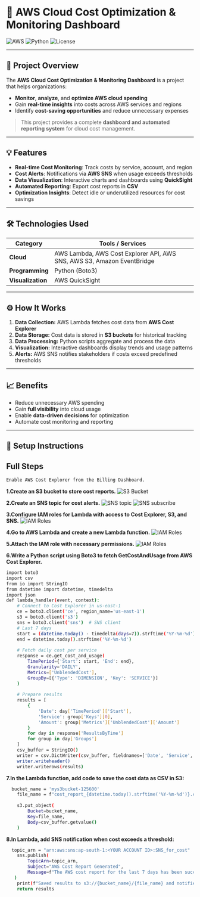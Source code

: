 # 🚀 AWS Cloud Cost Optimization & Monitoring Dashboard

![AWS](https://img.shields.io/badge/AWS-Cloud-orange) 
![Python](https://img.shields.io/badge/Python-3.11-blue) 
![License](https://img.shields.io/badge/License-MIT-green)

---

## 🌟 Project Overview
The **AWS Cloud Cost Optimization & Monitoring Dashboard** is a project that helps organizations:

- **Monitor**, **analyze**, and **optimize AWS cloud spending**  
- Gain **real-time insights** into costs across AWS services and regions  
- Identify **cost-saving opportunities** and reduce unnecessary expenses  

> This project provides a complete **dashboard and automated reporting system** for cloud cost management.

---

## 💡 Features
- **Real-time Cost Monitoring**: Track costs by service, account, and region  
- **Cost Alerts**: Notifications via **AWS SNS** when usage exceeds thresholds  
- **Data Visualization**: Interactive charts and dashboards using **QuickSight**  
- **Automated Reporting**: Export cost reports in **CSV**  
- **Optimization Insights**: Detect idle or underutilized resources for cost savings  

---

## 🛠 Technologies Used

| Category | Tools / Services |
|----------|-----------------|
| **Cloud** | AWS Lambda, AWS Cost Explorer API, AWS SNS, AWS S3, Amazon EventBridge|
| **Programming** | Python (Boto3) |
| **Visualization** | AWS QuickSight |

---

## ⚙ How It Works
1. **Data Collection:** AWS Lambda fetches cost data from **AWS Cost Explorer**  
2. **Data Storage:** Cost data is stored in **S3 buckets** for historical tracking  
3. **Data Processing:** Python scripts aggregate and process the data  
4. **Visualization:** Interactive dashboards display trends and usage patterns  
5. **Alerts:** AWS SNS notifies stakeholders if costs exceed predefined thresholds  

---

## 📈 Benefits
- Reduce unnecessary AWS spending  
- Gain **full visibility** into cloud usage  
- Enable **data-driven decisions** for optimization  
- Automate cost monitoring and reporting  

---

## 📝 Setup Instructions

 ## Full Steps ##
```bash
Enable AWS Cost Explorer from the Billing Dashboard.
```
**1.Create an S3 bucket to store cost reports.**
![S3 Bucket ](images/Capture.PNG)

**2.Create an SNS topic for cost alerts.**
![SNS topic ](images/snstopic.PNG)
![SNS subscribe ](images/subscribeconfirm.PNG)

**3.Configure IAM roles for Lambda with access to Cost Explorer, S3, and SNS.**
![IAM Roles ](images/s3bucket.png)

**4.Go to AWS Lambda and create a new Lambda function.**
![IAM Roles ](images/s3bucket.png)

**5.Attach the IAM role with necessary permissions.**
![IAM Roles ](images/s3bucket.png)

**6.Write a Python script using Boto3 to fetch GetCostAndUsage from AWS Cost Explorer.**
```bash
import boto3
import csv
from io import StringIO
from datetime import datetime, timedelta
import json
def lambda_handler(event, context):
    # Connect to Cost Explorer in us-east-1
    ce = boto3.client('ce', region_name='us-east-1')
    s3 = boto3.client('s3')
    sns = boto3.client('sns')  # SNS client
    # Last 7 days
    start = (datetime.today() - timedelta(days=7)).strftime('%Y-%m-%d')
    end = datetime.today().strftime('%Y-%m-%d')
    
    # Fetch daily cost per service
    response = ce.get_cost_and_usage(
        TimePeriod={'Start': start, 'End': end},
        Granularity='DAILY',
        Metrics=['UnblendedCost'],
        GroupBy=[{'Type': 'DIMENSION', 'Key': 'SERVICE'}]
    )
    
    # Prepare results
    results = [
        {
            'Date': day['TimePeriod']['Start'],
            'Service': group['Keys'][0],
            'Amount': group['Metrics']['UnblendedCost']['Amount']
        }
        for day in response['ResultsByTime']
        for group in day['Groups']
    ]
    csv_buffer = StringIO()
    writer = csv.DictWriter(csv_buffer, fieldnames=['Date', 'Service', 'Amount'])
    writer.writeheader()
    writer.writerows(results)    
```

**7.In the Lambda function, add code to save the cost data as CSV in S3:**
```bash
  bucket_name = 'mys3bucket-125600'
    file_name = f"cost_report_{datetime.today().strftime('%Y-%m-%d')}.csv"
     
    s3.put_object(
        Bucket=bucket_name,
        Key=file_name,
        Body=csv_buffer.getvalue()
    )
```
**8.In Lambda, add SNS notification when cost exceeds a threshold:**
```bash
  topic_arn = "arn:aws:sns:ap-south-1:<YOUR ACCOUNT ID>:SNS_for_cost"
    sns.publish(
        TopicArn=topic_arn,
        Subject="AWS Cost Report Generated",
        Message=f"The AWS cost report for the last 7 days has been successfully generated and saved to S3."
   )
    print(f"Saved results to s3://{bucket_name}/{file_name} and notified SNS")
    return results
```
